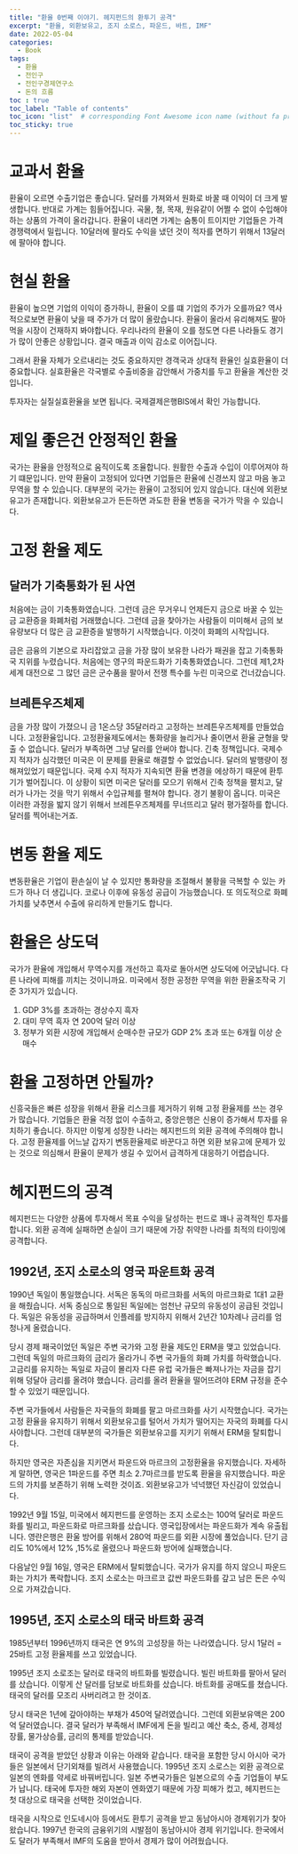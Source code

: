 ```yaml
---
title: "환율 0번째 이야기. 헤지펀드의 환투기 공격"
excerpt: "환율, 외환보유고, 조지 소로스, 파운드, 바트, IMF"
date: 2022-05-04
categories:
  - Book
tags:
  - 환율
  - 전인구
  - 전인구경제연구소
  - 돈의 흐름
toc : true
toc_label: "Table of contents"
toc_icon: "list"  # corresponding Font Awesome icon name (without fa prefix)
toc_sticky: true
---
```


# 교과서 환율
환율이 오르면 수출기업은 좋습니다. 달러를 가져와서 원화로 바꿀 때 이익이 더 크게 발생합니다. 반대로 가계는 힘들어집니다. 곡물, 철, 목재, 원유같이 어쩔 수 없이 수입해야하는 상품의 가격이 올라갑니다. 환율이 내리면 가계는 숨통이 트이지만 기업들은 가격 경쟁력에서 밀립니다. 10달러에 팔라도 수익을 냈던 것이 적자를 면하기 위해서 13달러에 팔아야 합니다. 

# 현실 환율
환율이 높으면 기업의 이익이 증가하니, 환율이 오를 떄 기업의 주가가 오를까요? 역사적으로보면 환율이 낮을 때 주가가 더 많이 올랐습니다. 환율이 올라서 유리해져도 팔아먹을 시장이 건재하지 봐야합니다. 우리나라의 환율이 오를 정도면 다른 나라들도 경기가 많이 안좋은 상황입니다. 결국 매출과 이익 감소로 이어집니다.  

그래서 환율 자체가 오르내리는 것도 중요하지만 경객국과 상대적 환율인 실효환율이 더 중요합니다. 실효환율은 각국별로 수출비중을 감안해서 가중치를 두고 환율을 계산한 것입니다. 

투자자는 실질실효환율을 보면 됩니다. 국제결제은행BIS에서 확인 가능합니다.  

# 제일 좋은건 안정적인 환율
국가는 환율을 안정적으로 움직이도록 조율합니다. 원활한 수출과 수입이 이루어져야 하기 떄문입니다. 만약 환율이 고정되어 있다면 기업들은 환율에 신경쓰지 않고 마음 놓고 무역을 할 수 있습니다. 대부분의 국가는 환율이 고정되어 있지 않습니다. 대신에 외환보유고가 존재합니다. 외환보유고가 든든하면 과도한 환율 변동을 국가가 막을 수 있습니다.

# 고정 환율 제도

## 달러가 기축통화가 된 사연

처음에는 금이 기축통화였습니다. 그런데 금은 무거우니 언제든지 금으로 바꿀 수 있는 금 교환증을 화폐처럼 거래했습니다. 그런데 금을 찾아가는 사람들이 미미해서 금의 보유량보다 더 많은 금 교환증을 발행하기 시작했습니다. 이것이 화폐의 시작입니다.  

금은 금융의 기본으로 자리잡았고 금을 가장 많이 보유한 나라가 패권을 잡고 기축통화국 지위를 누렸습니다. 처음에는 영구의 파운드화가 기축통화였습니다. 그런데 제1,2차 세계 대전으로 그 많던 금은 군수품을 팔아서 전쟁 특수를 누린 미국으로 건너갔습니다. 

## 브레튼우즈체제

금을 가장 많이 가졌으니 금 1온스당 35달러라고 고정하는 브레튼우즈체제를 만들었습니다. 고정환율입니다. 고정환율제도에서는 통화량을 늘리거나 줄이면서 환율 균형을 맞출 수 없습니다. 달러가 부족하면 그냥 달러를 안써야 합니다. 긴축 정책입니다. 국제수지 적자가 심각했던 미국은 이 문제를 환율로 해결할 수 없었습니다. 달러의 발행량이 정해져있었기 때문입니다. 국제 수지 적자가 지속되면 환율 변경을 에상하기 때문에 환투기가 벌어집니다. 이 상황이 되면 미국은 달러를 모으기 위해서 긴축 정책을 펼치고, 달러가 나가는 것을 막기 위해서 수입규체를 펼쳐야 합니다. 경기 불황이 옵니다. 미국은 이러한 과정을 밟지 않기 위해서 브레튼우즈체제를 무너뜨리고 달러 평가절하를 합니다. 달러를 찍어내는거죠.

# 변동 환율 제도
변동환율은 기업이 환손실이 날 수 있지만 통화량을 조절해서 불황을 극복할 수 있는 카드가 하나 더 생깁니다. 코로나 이후에 유동성 공급이 가능했습니다. 또 의도적으로 화폐 가치를 낮추면서 수출에 유리하게 만들기도 합니다. 

# 환율은 상도덕
국가가 환율에 개입해서 무역수지를 개선하고 흑자로 돌아서면 상도덕에 어긋납니다. 다른 나라에 피해를 끼치는 것이니까요. 미국에서 정한 공정한 무역을 위한 환율조작국 기준 3가지가 있습니다.

1. GDP 3%를 초과하는 경상수지 흑자
2. 대미 무역 흑자 연 200억 달러 이상
3. 정부가 외환 시장에 개입해서 순매수한 규모가 GDP 2% 초과 또는 6개월 이상 순매수

# 환율 고정하면 안될까?

신흥국들은 빠른 성장을 위해서 환율 리스크를 제거하기 위해 고정 환율제를 쓰는 경우가 많습니다. 기업들은 환율 걱정 없이 수출하고, 중앙은행은 신용이 증가해서 투자를 유치하기 좋습니다. 하지만 이렇게 성장한 나라는 헤지펀드의 외환 공격에 주의해야 합니다. 고정 환율제를 어느날 갑자기 변동환율제로 바꾼다고 하면 외환 보유고에 문제가 있는 것으로 의심해서 환율이 문제가 생길 수 있어서 급격하게 대응하기 어렵습니다.  

# 헤지펀드의 공격

헤지펀드는 다양한 상품에 투자해서 목표 수익을 달성하는 펀드로 꽤나 공격적인 투자를 합니다. 외환 공격에 실패하면 손실이 크기 때문에 가장 취약한 나라를 최적의 타이밍에 공격합니다. 

## 1992년, 조지 소로소의 영국 파운트화 공격

1990년 독일이 통일했습니다. 서독은 동독의 마르크화를 서독의 마르크화로 1대1 교환을 해줬습니다. 서독 중심으로 통일된 독일에는 엄천난 규모의 유동성이 공급된 것입니다. 독일은 유동성을 공급하며서 인플레를 방지하지 위해서 2년간 10차례나 금리를 엄청나게 올렸습니다.  

당시 경제 패국이었던 독일은 주변 국가와 고정 환율 제도인 ERM을 맺고 있었습니다. 그런데 독일의 마르크화의 금리가 올라가니 주변 국가들의 화폐 가치를 하락했습니다. 고금리를 유지하는 독일로 자금이 몰리자 다른 유럽 국가들은 빠져나가는 자금을 잡기 위해 덩달아 금리를 올려야 했습니다. 금리를 올려 환율을 떨어뜨려야 ERM 규정을 준수할 수 있었기 때문입니다.  

주변 국가들에서 사람들은 자국들의 화폐를 팔고 마르크화를 사기 시작했습니다. 국가는 고정 환율을 유지하기 위해서 외환보유고를 털어서 가치가 떨어지는 자국의 화폐를 다시 사야합니다. 그런데 대부분의 국가들은 외환보유고를 지키기 위해서 ERM을 탈퇴합니다.  

하지만 영국은 자존심을 지키면서 파운드와 마르크의 고정환율을 유지했습니다. 자세하게 말하면, 영국은 1파운드를 주면 최소 2.7마르크를 받도록 환율을 유지했습니다. 파운드의 가치를 보존하기 위해 노력한 것이죠. 외환보유고가 넉넉했던 자신감이 있었습니다.  

1992년 9월 15일, 미국에서 헤지펀드를 운영하는 조지 소로소는 100억 달러로 파운드화를 빌리고, 파운드화로 마르크화를 샀습니다. 영국입장에서는 파운드화가 계속 유출됩니다. 영란은행은 환울 방어를 위해서 280억 파운드를 외환 시장에 풀었습니다. 단기 금리도 10%에서 12% ,15%로 올렸으나 파운드화 방어에 실패했습니다. 

다음날인 9월 16일, 영국은 ERM에서 탈퇴했습니다. 국가가 유지를 하지 않으니 파운드화는 가치가 폭락합니다. 조지 소로소는 마크르코 값싼 파운드화를 갚고 남은 돈은 수익으로 가져갔습니다.

## 1995년, 조지 소로소의 태국 바트화 공격

1985년부터 1996년까지 태국은 연 9%의 고성장을 하는 나라였습니다. 당시 1달러 = 25바트 고정 환율제를 쓰고 있었습니다. 

1995년 조지 소로조는 달러로 태국의 바트화를 빌렸습니다. 빌린 바트화를 팔아서 달러를 샀습니다. 이렇게 산 달러를 담보로 바트화를 샀습니다. 바트화를 공매도를 쳤습니다. 태국의 달러를 모조리 사버리려고 한 것이죠.  

당시 태국은 1년에 갚아야하는 부채가 450억 달려였습니다. 그런데 외환보유액은 200억 달러였습니다. 결국 달러가 부족해서 IMF에게 돈을 빌리고 예산 축소, 증세, 경제성장률, 물가상승률, 금리의 통제를 받았습니다.  

태국이 공격을 받았던 상황과 이유는 아래와 같습니다. 태국을 포함한 당시 아시아 국가들은 일본에서 단기외채를 빌려서 사용했습니다. 1995년 조지 소로스는 외환 공격으로 일본의 엔화를 약세로 바꿔버립니다. 일본 주변국가들은 일본으로의 수출 기업들이 부도가 납니다. 태국에 투자한 해외 자본이 엔화였기 때문에 가장 피해가 컸고, 헤지펀드는 첫 대상으로 태국을 선택한 것이었습니다. 

태국을 시작으로 인도네시아 등에서도 환투기 공격을 받고 동남아시아 경제위기가 찾아왔습니다. 1997년 한국의 금융위기의 시발점이 동남아시아 경제 위기입니다. 한국에서도 달러가 부족해서 IMF의 도움을 받아서 경제가 많이 어려웠습니다.  




